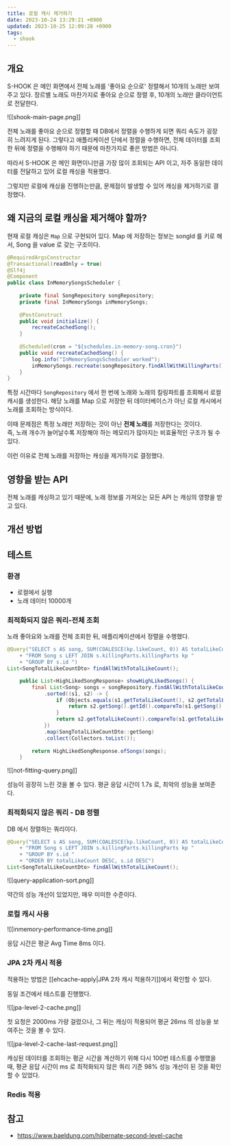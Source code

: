 ```yaml
---
title: 로컬 캐시 제거하기
date: 2023-10-24 13:29:21 +0900
updated: 2023-10-25 12:09:28 +0900
tags:
  - shook
---
```


## 개요

S-HOOK 은 메인 화면에서 전체 노래를 '좋아요 순으로' 정렬해서 10개의 노래만 보여주고 있다. 장르별 노래도 마찬가지로 좋아요 순으로 정렬 후, 10개의 노래만 클라이언트로 전달한다.

![[shook-main-page.png]]

전체 노래를 좋아요 순으로 정렬할 때 DB에서 정렬을 수행하게 되면 쿼리 속도가 굉장히 느려지게 된다. 그렇다고 애플리케이션 단에서 정렬을 수행하면, 전체 데이터를 조회한 뒤에 정렬을 수행해야 하기 때문에 마찬가지로 좋은 방법은 아니다. 

따라서 S-HOOK 은 메인 화면이니만큼 가장 많이 조회되는 API 이고, 자주 동일한 데이터를 전달하고 있어 로컬 캐싱을 적용했다. 

그렇지만 로컬에 캐싱을 진행하는만큼, 문제점이 발생할 수 있어 캐싱을 제거하기로 결정했다. 

## 왜 지금의 로컬 캐싱을 제거해야 할까?

현재 로컬 캐싱은 `Map` 으로 구현되어 있다. Map 에 저장하는 정보는 songId 를 키로 해서, Song 을 value 로 갖는 구조이다.

```java
@RequiredArgsConstructor  
@Transactional(readOnly = true)  
@Slf4j  
@Component  
public class InMemorySongsScheduler {  
  
    private final SongRepository songRepository;  
    private final InMemorySongs inMemorySongs;  
  
    @PostConstruct  
    public void initialize() {  
        recreateCachedSong();  
    }  
  
    @Scheduled(cron = "${schedules.in-memory-song.cron}")  
    public void recreateCachedSong() {  
        log.info("InMemorySongsScheduler worked");  
        inMemorySongs.recreate(songRepository.findAllWithKillingParts());  
    }  
}
```

특정 시간마다 `SongRepository` 에서 한 번에 노래와 노래의 킬링파트를 조회해서 로컬 캐시를 생성한다. 해당 노래를 Map 으로 저장한 뒤 데이터베이스가 아닌 로컬 캐시에서 노래를 조회하는 방식이다.

이때 문제점은 특정 노래만 저장하는 것이 아닌 **전체 노래**를 저장한다는 것이다.  
즉, 노래 개수가 늘어날수록 저장해야 하는 메모리가 많아지는 비효율적인 구조가 될 수 있다. 

이런 이유로 전체 노래를 저장하는 캐싱을 제거하기로 결정했다. 

## 영향을 받는 API

전체 노래를 캐싱하고 있기 때문에, 노래 정보를 가져오는 모든 API 는 캐싱의 영향을 받고 있다.

## 개선 방법

## 테스트

### 환경

- 로컬에서 실행
- 노래 데이터 10000개

### 최적화되지 않은 쿼리-전체 조회

노래 좋아요와 노래를 전체 조회한 뒤, 애플리케이션에서 정렬을 수행했다.

```java
@Query("SELECT s AS song, SUM(COALESCE(kp.likeCount, 0)) AS totalLikeCount "  
    + "FROM Song s LEFT JOIN s.killingParts.killingParts kp "  
    + "GROUP BY s.id ")
List<SongTotalLikeCountDto> findAllWithTotalLikeCount();
```

```java
    public List<HighLikedSongResponse> showHighLikedSongs() {  
        final List<Song> songs = songRepository.findAllWithTotalLikeCount().stream()  
            .sorted((s1, s2) -> {  
                if (Objects.equals(s1.getTotalLikeCount(), s2.getTotalLikeCount())) {  
                    return s2.getSong().getId().compareTo(s1.getSong().getId());  
                }  
                return s2.getTotalLikeCount().compareTo(s1.getTotalLikeCount());  
            })  
            .map(SongTotalLikeCountDto::getSong)  
            .collect(Collectors.toList());  
  
        return HighLikedSongResponse.ofSongs(songs);  
    }
```

![[not-fitting-query.png]]

성능이 굉장히 느린 것을 볼 수 있다. 평균 응답 시간이 1.7s 로, 최악의 성능을 보여준다.

### 최적화되지 않은 쿼리 - DB 정렬

DB 에서 정렬하는 쿼리이다.

```java
@Query("SELECT s AS song, SUM(COALESCE(kp.likeCount, 0)) AS totalLikeCount "  
    + "FROM Song s LEFT JOIN s.killingParts.killingParts kp "  
    + "GROUP BY s.id "  
    + "ORDER BY totalLikeCount DESC, s.id DESC")  
List<SongTotalLikeCountDto> findAllWithTotalLikeCount();
```

![[query-application-sort.png]]

약간의 성능 개선이 있었지만, 매우 미미한 수준이다. 

### 로컬 캐시 사용

![[inmemory-performance-time.png]]

응답 시간은 평균 Avg Time 8ms 이다.

### JPA 2차 캐시 적용

적용하는 방법은 [[ehcache-apply|JPA 2차 캐시 적용하기]]에서 확인할 수 있다.

동일 조건에서 테스트를 진행했다.

![[jpa-level-2-cache.png]]

첫 요청은 2000ms 가량 걸렸으나, 그 뒤는 캐싱이 적용되어 평균 26ms 의 성능을 보여주는 것을 볼 수 있다. 

![[jpa-level-2-cache-last-request.png]]

캐싱된 데이터를 조회하는 평균 시간을 계산하기 위해 다시 100번 테스트를 수행했을 때, 평균 응답 시간이 ms 로 최적화되지 않은 쿼리 기준 98% 성능 개선이 된 것을 확인할 수 있었다.
 
### Redis 적용

## 참고

- https://www.baeldung.com/hibernate-second-level-cache
